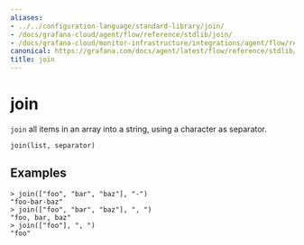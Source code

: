 ```yaml
---
aliases:
- ../../configuration-language/standard-library/join/
- /docs/grafana-cloud/agent/flow/reference/stdlib/join/
- /docs/grafana-cloud/monitor-infrastructure/integrations/agent/flow/reference/stdlib/join/
canonical: https://grafana.com/docs/agent/latest/flow/reference/stdlib/join/
title: join
---
```


# join

`join` all items in an array into a string, using a character as separator.

```river
join(list, separator)
```

## Examples

```river
> join(["foo", "bar", "baz"], "-")
"foo-bar-baz"
> join(["foo", "bar", "baz"], ", ")
"foo, bar, baz"
> join(["foo"], ", ")
"foo"
```
